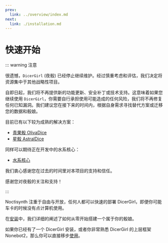 ```yaml
---
prev:
  link: ../overview/index.md
next:
  link: ./installation.md
---
```


# 快速开始

::: warning 注意

很遗憾，`DicerGirl` (夜骰) 已经停止继续维护。经过慎重考虑和评估，我们决定将资源集中于其他战略性项目。

自即日起，我们将不再提供新的功能更新、安全补丁或技术支持。这意味着如果您继续使用 `DicerGirl`，你需要自行承担使用可能造成的任何风险，我们将不再修复任何已知漏洞。我们建议您在接下来的时间内，根据自身需求寻找替代方案或迁移您的数据和骰娘。

目前已有以下较为成熟的解决方案：

- [青果骰 OlivaDice](https://github.com/OlivOS-Team/OlivOS)
- [星骰 AstralDice](https://trpgbot.com/)

同样可以期待正在开发中的水系核心：

- [水系核心](https://github.com/HydroRoll-Team/HydroRollCore)

我们衷心感谢您在过去的时间里对本项目的支持和信任。

感谢您对夜骰的关注和支持！

:::

Noctisynth 注重于自由与开放，任何人都可以快速的部署 DicerGirl，即便你可能车卡的时候没有点计算机使用。

在[安装](./installation.md)中，我们详细的阐述了如何从零开始搭建一个属于你的骰娘。

如果你已经有了一个 DicerGirl 安装，或者你非常熟悉 DicerGirl 的上层框架 Nonebot2，那么你可以直接移步[使用](./using-dicergirl.md)。
